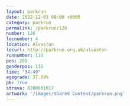 ```yaml
---
layout: parkrun
date: 2022-12-03 09:00 +0000
category: parkrun
permalink: /parkrun/126
number: 126
locnumber: 4
location: Alvaston
locurl: http://parkrun.org.uk/alvaston
runnumber: 110
pos: 209
genderpos: 131
time: "34:49"
agegrade: 37.19%
pb: True
strava: 8200601017
artwork: '/images/Shared Content/parkrun.png'
---
```

